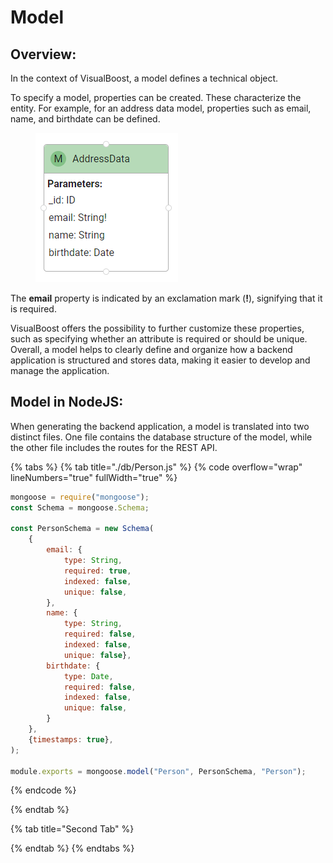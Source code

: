 # Model

## Overview:

In the context of VisualBoost, a model defines a technical object.&#x20;

To specify a model, properties can be created. These characterize the entity. For example, for an address data model, properties such as email, name, and birthdate can be defined.&#x20;

<figure><img src="../../../.gitbook/assets/2024-05-11 13_28_25-Window.png" alt=""><figcaption></figcaption></figure>

The **email** property is indicated by an exclamation mark (**!**), signifying that it is required.

VisualBoost offers the possibility to further customize these properties, such as specifying whether an attribute is required or should be unique. Overall, a model helps to clearly define and organize how a backend application is structured and stores data, making it easier to develop and manage the application.



## Model in NodeJS:

When generating the backend application, a model is translated into two distinct files. One file contains the database structure of the model, while the other file includes the routes for the REST API.



{% tabs %}
{% tab title="./db/Person.js" %}
{% code overflow="wrap" lineNumbers="true" fullWidth="true" %}
```javascript
mongoose = require("mongoose");
const Schema = mongoose.Schema;

const PersonSchema = new Schema(
    {
        email: {
            type: String,
            required: true,
            indexed: false,
            unique: false,
        },
        name: { 
            type: String, 
            required: false, 
            indexed: false, 
            unique: false},
        birthdate: {
            type: Date,
            required: false,
            indexed: false,
            unique: false,
        }
    },
    {timestamps: true},
);

module.exports = mongoose.model("Person", PersonSchema, "Person");
```
{% endcode %}


{% endtab %}

{% tab title="Second Tab" %}

{% endtab %}
{% endtabs %}
